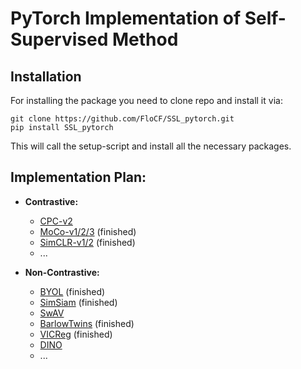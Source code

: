 # PyTorch Implementation of Self-Supervised Method

## Installation

For installing the package you need to clone repo and install it via:
```
git clone https://github.com/FloCF/SSL_pytorch.git
pip install SSL_pytorch
```
This will call the setup-script and install all the necessary packages.

## Implementation Plan:

* **Contrastive:** 
    - [CPC-v2](https://arxiv.org/abs/1905.09272)
    - [MoCo-v1/2/3](https://arxiv.org/abs/2003.04297) (finished)
    - [SimCLR-v1/2](https://arxiv.org/abs/2006.10029) (finished)
    - ...
    
* **Non-Contrastive:**
    - [BYOL](https://arxiv.org/abs/2006.07733) (finished)
    - [SimSiam](https://arxiv.org/abs/2011.10566) (finished)
    - [SwAV](https://arxiv.org/abs/2006.09882)
    - [BarlowTwins](https://arxiv.org/abs/2103.03230) (finished)
    - [VICReg](https://arxiv.org/abs/2105.04906) (finished)
    - [DINO](https://arxiv.org/abs/2104.14294)
    - ...

